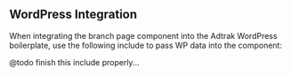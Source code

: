 ## WordPress Integration

When integrating the branch page component into the Adtrak WordPress boilerplate, use the following include to pass WP data into the component:

@todo finish this include properly...